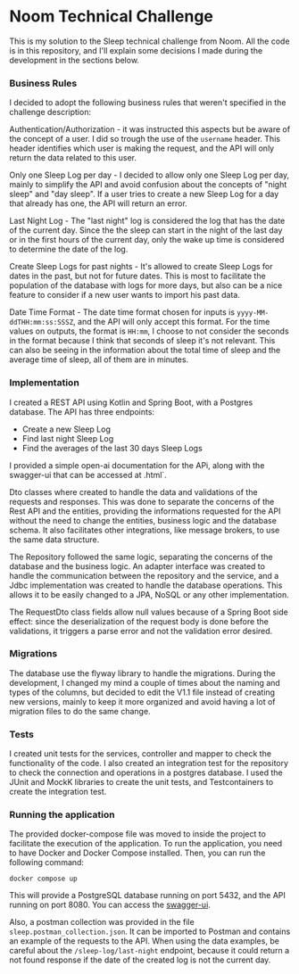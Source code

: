 # Noom Technical Challenge

This is my solution to the Sleep technical challenge from Noom. All the code is in this repository, and I'll explain some
decisions I made during the development in the sections below.

### Business Rules

I decided to adopt the following business rules that weren't specified in the challenge description:

Authentication/Authorization - it was instructed this aspects but be aware of the concept of a user. I did so trough
the use of the `username` header. This header identifies which user is making the request, and the API will only return
the data related to this user.

Only one Sleep Log per day - I decided to allow only one Sleep Log per day, mainly to simplify the API and avoid
confusion about the concepts of "night sleep" and "day sleep". If a user tries to create a new Sleep Log for a day that
already has one, the API will return an error.

Last Night Log - The "last night" log is considered the log that has the date of the current day. Since the the sleep
can start in the night of the last day or in the first hours of the current day, only the wake up time is considered to
determine the date of the log.

Create Sleep Logs for past nights - It's allowed to create Sleep Logs for dates in the past, but not for future dates.
This is most to facilitate the population of the database with logs for more days, but also can be a nice feature to
consider if a new user wants to import his past data.

Date Time Format - The date time format chosen for inputs is `yyyy-MM-ddTHH:mm:ss:SSSZ`, and the API will only accept this format.
For the time values on outputs, the format is `HH:mm`, I choose to not consider the seconds in the format because I think that seconds of sleep it's not relevant. 
This can also be seeing in the information about the total time of sleep and the average time of sleep, all of them are in minutes.

### Implementation

I created a REST API using Kotlin and Spring Boot, with a Postgres database. The API has three endpoints:
 - Create a new Sleep Log
 - Find last night Sleep Log
 - Find the averages of the last 30 days Sleep Logs

I provided a simple open-ai documentation for the APi, along with the swagger-ui that can be accessed at 
.html`.

Dto classes where created to handle the data and validations of the requests and responses. This was done to separate
the concerns of the Rest API and the entities, providing the informations requested for the API without the need to 
change the entities, business logic and the database schema. It also facilitates other integrations, 
like message brokers, to use the same data structure.

The Repository followed the same logic, separating the concerns of the database and the business logic.
An adapter interface was created to handle the communication between the repository and the service, 
and a Jdbc implementation was created to handle the database operations. This allows it to be easily changed to a JPA,
NoSQL or any other implementation.

The RequestDto class fields allow null values because of a Spring Boot side effect: since the deserialization of the request body is done before the
validations, it triggers a parse error and not the validation error desired.

### Migrations

The database use the flyway library to handle the migrations. During the development, I changed my mind a couple of 
times about the naming and types of the columns, but decided to edit the V1.1 file instead of creating new versions,
mainly to keep it more organized and avoid having a lot of migration files to do the same change.

### Tests

I created unit tests for the services, controller and mapper to check the functionality of the code. 
I also created an integration test for the repository to check the connection and operations in a postgres database. 
I used the JUnit and MockK libraries to create the unit tests, and Testcontainers to create the integration test.

### Running the application

The provided docker-compose file was moved to inside the project to facilitate the execution of the application.
To run the application, you need to have Docker and Docker Compose installed. Then, you can run the following command:

```shell
docker compose up
```

This will provide a PostgreSQL database running on port 5432, and the API running on port 8080. 
You can access the [swagger-ui](http://localhost:8080/swagger-ui.html).

Also, a postman collection was provided in the file `sleep.postman_collection.json`. It can be imported to Postman and
contains an example of the requests to the API. 
When using the data examples, be careful about the `/sleep-log/last-night` endpoint, because it could return a
not found response if the date of the created log is not the current day.